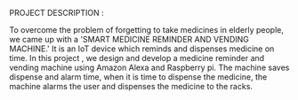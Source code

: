 PROJECT DESCRIPTION :

To overcome the problem of forgetting to take medicines in elderly people, we came up with a 'SMART MEDICINE REMINDER AND VENDING MACHINE.' 
It is an IoT device which reminds and dispenses medicine on time. 
In this project , we design and develop a medicine reminder and vending machine using Amazon Alexa and Raspberry pi.
The machine saves dispense and alarm time, when it is time to dispense the medicine, the machine alarms the user and dispenses the medicine to the racks.
